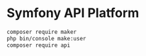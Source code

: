 # Symfony API Platform


```bash
composer require maker
php bin/console make:user
composer require api
```